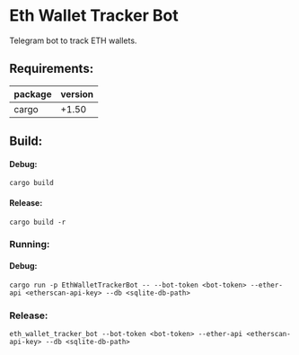# Eth Wallet Tracker Bot

Telegram bot to track ETH wallets.

## Requirements:

| package | version |
|---------|---------|
| cargo   | +1.50   |

## Build:

#### Debug:

`cargo build`

#### Release:

`cargo build -r`

### Running:

#### Debug:

`cargo run -p EthWalletTrackerBot -- --bot-token <bot-token> --ether-api <etherscan-api-key> --db <sqlite-db-path>`

### Release:

`eth_wallet_tracker_bot --bot-token <bot-token> --ether-api <etherscan-api-key> --db <sqlite-db-path>`